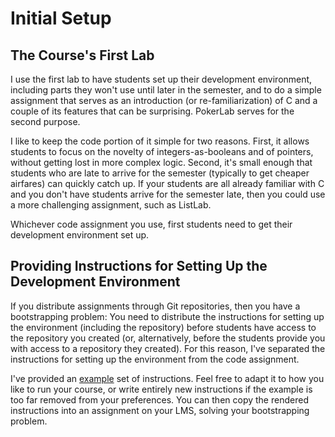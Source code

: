 # Initial Setup

## The Course's First Lab

I use the first lab to have students set up their development environment, including parts they won't use until later in the semester,
and to do a simple assignment that serves as an introduction (or re-familiarization) of C and a couple of its features that can be surprising.
PokerLab serves for the second purpose.

I like to keep the code portion of it simple for two reasons.
First, it allows students to focus on the novelty of integers-as-booleans and of pointers, without getting lost in more complex logic.
Second, it's small enough that students who are late to arrive for the semester (typically to get cheaper airfares) can quickly catch up.
If your students are all already familiar with C and you don't have students arrive for the semester late, then you could use a more challenging assignment, such as ListLab.

Whichever code assignment you use, first students need to get their development environment set up.

## Providing Instructions for Setting Up the Development Environment

If you distribute assignments through Git repositories, then you have a bootstrapping problem:
You need to distribute the instructions for setting up the environment (including the repository) before students have access to the repository you created (or, alternatively, before the students provide you with access to a repository they created).
For this reason, I've separated the instructions for setting up the environment from the code assignment.

I've provided an [example](UNL-CSCE231/UNL-CSCE231.md) set of instructions.
Feel free to adapt it to how you like to run your course, or write entirely new instructions if the example is too far removed from your preferences.
You can then copy the rendered instructions into an assignment on your LMS, solving your bootstrapping problem.

